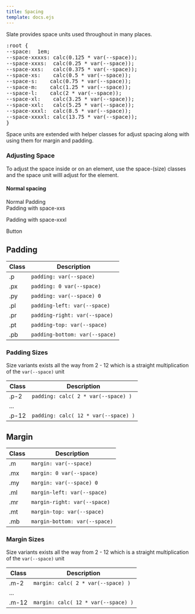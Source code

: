 ```yaml
---
title: Spacing
template: docs.ejs
---
```


<p>Slate provides space units used throughout in many places.</p>

<pre class="code">:root {
--space:  1em;
--space-xxxxs: calc(0.125 * var(--space)); 
--space-xxxs:  calc(0.25 * var(--space));
--space-xxs:   calc(0.375 * var(--space));
--space-xs:    calc(0.5 * var(--space));
--space-s:    calc(0.75 * var(--space));
--space-m:    calc(1.25 * var(--space));
--space-l:    calc(2 * var(--space));
--space-xl:    calc(3.25 * var(--space));
--space-xxl:   calc(5.25 * var(--space));
--space-xxxl:  calc(8.5 * var(--space));
--space-xxxxl: calc(13.75 * var(--space));
}</pre>

<p>Space units are extended with helper classes for adjust spacing along with using them for margin and padding.</p>

<h3>Adjusting Space</h3>

<p>To adjust the space inside or on an element, use the space-(size) classes and the space unit willl adjust for the element.</p>

<h4>Normal spacing</h4>

<div class="p outline">
    Normal Padding
</div>
<div class="p space-xxs outline">
    Padding with space-xxs
</div>
<div class="p space-xxxl outline">
    <p>Padding with space-xxxl</p>
    <div class="btn">Button</div>
</div>

<h2>Padding</h2>
<div class="responsive-table">
    <table class="table">
        <thead>
            <tr>
                <th>Class</th>
                <th>Description</th>
            </tr>
        </thead>
        <tbody>
            <tr>
                <td>.p</td>
                <td><code>padding: var(--space)</code></td>
            </tr>
            <tr>
                <td>.px</td>
                <td><code>padding: 0 var(--space)</code></td>
            </tr>
            <tr>
                <td>.py</td>
                <td><code>padding: var(--space) 0</code></td>
            </tr>
            <tr>
                <td>.pl</td>
                <td><code>padding-left: var(--space)</code></td>
            </tr>
            <tr>
                <td>.pr</td>
                <td><code>padding-right: var(--space)</code></td>
            </tr>
            <tr>
                <td>.pt</td>
                <td><code>padding-top: var(--space)</code></td>
            </tr>
            <tr>
                <td>.pb</td>
                <td><code>padding-bottom: var(--space)</code></td>
            </tr>
        </thead>
    </table>
</div>

<h3>Padding Sizes</h3>

<p>Size variants exists all the way from 2 - 12 which is a straight multiplication of the <code>var(--space)</code> unit</p>

<div class="responsive-table">
    <table class="table">
        <thead>
            <tr>
                <th>Class</th>
                <th>Description</th>
            </tr>
        </thead>
        <tbody>
            <tr>
                <td>.p-2</td>
                <td><code>padding: calc( 2 * var(--space) )</code></td>
            </tr>
            <tr>
                <td colspan="2">...</td>
            </tr>
            <tr>
                <td>.p-12</td>
                <td><code>padding: calc( 12 * var(--space) )</code></td>
            </tr>
        </thead>
    </table>
</div>


<h2>Margin</h2>
<div class="responsive-table">
    <table class="table">
        <thead>
            <tr>
                <th>Class</th>
                <th>Description</th>
            </tr>
        </thead>
        <tbody>
            <tr>
                <td>.m</td>
                <td><code>margin: var(--space)</code></td>
            </tr>
            <tr>
                <td>.mx</td>
                <td><code>margin: 0 var(--space)</code></td>
            </tr>
            <tr>
                <td>.my</td>
                <td><code>margin: var(--space) 0</code></td>
            </tr>
            <tr>
                <td>.ml</td>
                <td><code>margin-left: var(--space)</code></td>
            </tr>
            <tr>
                <td>.mr</td>
                <td><code>margin-right: var(--space)</code></td>
            </tr>
            <tr>
                <td>.mt</td>
                <td><code>margin-top: var(--space)</code></td>
            </tr>
            <tr>
                <td>.mb</td>
                <td><code>margin-bottom: var(--space)</code></td>
            </tr>
        </thead>
    </table>
</div>

<h3>Margin Sizes</h3>

<p>Size variants exists all the way from 2 - 12 which is a straight multiplication of the <code>var(--space)</code> unit</p>

<div class="responsive-table">
    <table class="table">
        <thead>
            <tr>
                <th>Class</th>
                <th>Description</th>
            </tr>
        </thead>
        <tbody>
            <tr>
                <td>.m-2</td>
                <td><code>margin: calc( 2 * var(--space) )</code></td>
            </tr>
            <tr>
                <td colspan="2">...</td>
            </tr>
            <tr>
                <td>.m-12</td>
                <td><code>margin: calc( 12 * var(--space) )</code></td>
            </tr>
        </thead>
    </table>